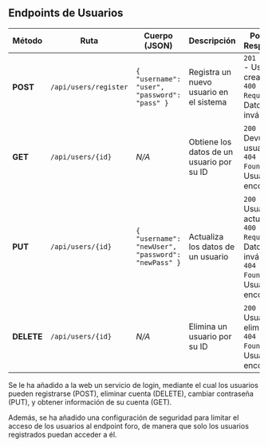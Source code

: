 ## Endpoints de Usuarios

| Método  | Ruta            | Cuerpo (JSON)                                      | Descripción                                      | Posibles Respuestas                           |
|---------|----------------|----------------------------------------------------|------------------------------------------------|----------------------------------------------|
| **POST**   | `/api/users/register` | `{ "username": "user", "password": "pass" }`   | Registra un nuevo usuario en el sistema        | `201 Created` - Usuario creado <br> `400 Bad Request` - Datos inválidos |
| **GET**    | `/api/users/{id}`     | _N/A_                                          | Obtiene los datos de un usuario por su ID      | `200 OK` - Devuelve el usuario <br> `404 Not Found` - Usuario no encontrado |
| **PUT**    | `/api/users/{id}`     | `{ "username": "newUser", "password": "newPass" }` | Actualiza los datos de un usuario              | `200 OK` - Usuario actualizado <br> `400 Bad Request` - Datos inválidos <br> `404 Not Found` - Usuario no encontrado |
| **DELETE** | `/api/users/{id}`     | _N/A_                                          | Elimina un usuario por su ID                   | `200 OK` - Usuario eliminado <br> `404 Not Found` - Usuario no encontrado |

Se le ha añadido a la web un servicio de login, mediante el cual los usuarios pueden registrarse (POST),
eliminar cuenta (DELETE), cambiar contraseña (PUT), y obtener información de su cuenta (GET).

Además, se ha añadido una configuración de seguridad para limitar el acceso de los usuarios al endpoint
foro, de manera que solo los usuarios registrados puedan acceder a él.